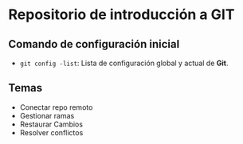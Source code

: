 # Repositorio de introducción a GIT

## Comando de configuración inicial

- `git config -list`: Lista de configuración global y actual de **Git**.

## Temas
- Conectar repo remoto
- Gestionar ramas
- Restaurar Cambios
- Resolver conflictos
